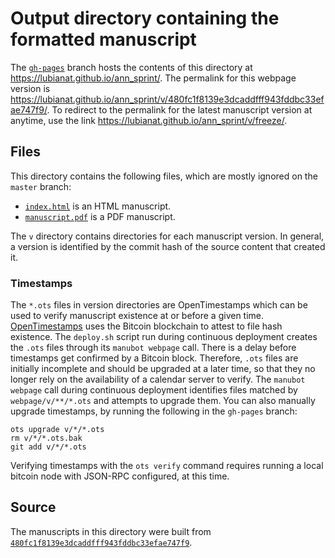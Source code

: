 # Output directory containing the formatted manuscript

The [`gh-pages`](https://github.com/lubianat/ann_sprint/tree/gh-pages) branch hosts the contents of this directory at <https://lubianat.github.io/ann_sprint/>.
The permalink for this webpage version is <https://lubianat.github.io/ann_sprint/v/480fc1f8139e3dcaddfff943fddbc33efae747f9/>.
To redirect to the permalink for the latest manuscript version at anytime, use the link <https://lubianat.github.io/ann_sprint/v/freeze/>.

## Files

This directory contains the following files, which are mostly ignored on the `master` branch:

+ [`index.html`](index.html) is an HTML manuscript.
+ [`manuscript.pdf`](manuscript.pdf) is a PDF manuscript.

The `v` directory contains directories for each manuscript version.
In general, a version is identified by the commit hash of the source content that created it.

### Timestamps

The `*.ots` files in version directories are OpenTimestamps which can be used to verify manuscript existence at or before a given time.
[OpenTimestamps](https://opentimestamps.org/) uses the Bitcoin blockchain to attest to file hash existence.
The `deploy.sh` script run during continuous deployment creates the `.ots` files through its `manubot webpage` call.
There is a delay before timestamps get confirmed by a Bitcoin block.
Therefore, `.ots` files are initially incomplete and should be upgraded at a later time, so that they no longer rely on the availability of a calendar server to verify.
The `manubot webpage` call during continuous deployment identifies files matched by `webpage/v/**/*.ots` and attempts to upgrade them.
You can also manually upgrade timestamps, by running the following in the `gh-pages` branch:

```shell
ots upgrade v/*/*.ots
rm v/*/*.ots.bak
git add v/*/*.ots
```

Verifying timestamps with the `ots verify` command requires running a local bitcoin node with JSON-RPC configured, at this time.

## Source

The manuscripts in this directory were built from
[`480fc1f8139e3dcaddfff943fddbc33efae747f9`](https://github.com/lubianat/ann_sprint/commit/480fc1f8139e3dcaddfff943fddbc33efae747f9).

